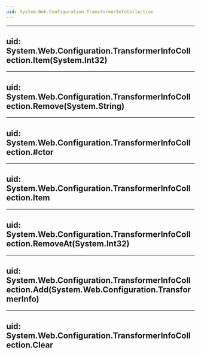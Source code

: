 ```yaml
---
uid: System.Web.Configuration.TransformerInfoCollection
---
```


---
uid: System.Web.Configuration.TransformerInfoCollection.Item(System.Int32)
---

---
uid: System.Web.Configuration.TransformerInfoCollection.Remove(System.String)
---

---
uid: System.Web.Configuration.TransformerInfoCollection.#ctor
---

---
uid: System.Web.Configuration.TransformerInfoCollection.Item
---

---
uid: System.Web.Configuration.TransformerInfoCollection.RemoveAt(System.Int32)
---

---
uid: System.Web.Configuration.TransformerInfoCollection.Add(System.Web.Configuration.TransformerInfo)
---

---
uid: System.Web.Configuration.TransformerInfoCollection.Clear
---
